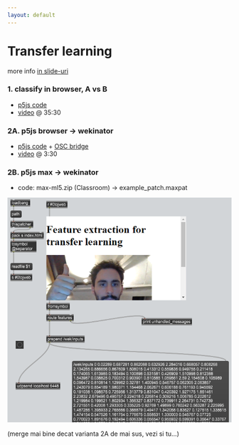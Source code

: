 ```yaml
---
layout: default
---
```


# Transfer learning

more info [in slide-uri](https://docs.google.com/presentation/d/1s7vj_t-av_I9GEsLBXoBcj56AT14CKnzJdHb_HPZ2Ng/edit#slide=id.g6b9a804182_0_14)

### 1. classify in browser, A vs B
- [p5js code](https://editor.p5js.org/AndreasRef/sketches/BJkaHBMYm)
- [video](https://drive.google.com/file/d/1rgRe_I0sYd0SKQxPjXUOuDD9XPLX1Ift/view) @ 35:30

### 2A. p5js browser -> wekinator
- [p5js code](https://editor.p5js.org/RVirmoors/sketches/dWQBvx00s) + [OSC bridge](https://github.com/genekogan/p5js-osc)
- [video](https://drive.google.com/file/d/1ez5c85xDEXw1tR0gsLaTzbd3r1ds50-a/view) @ 3:30

### 2B. p5js max -> wekinator
- code: max-ml5.zip (Classroom) -> example_patch.maxpat

![](attachments/max-ml5.png)

(merge mai bine decat varianta 2A de mai sus, vezi si tu...)
